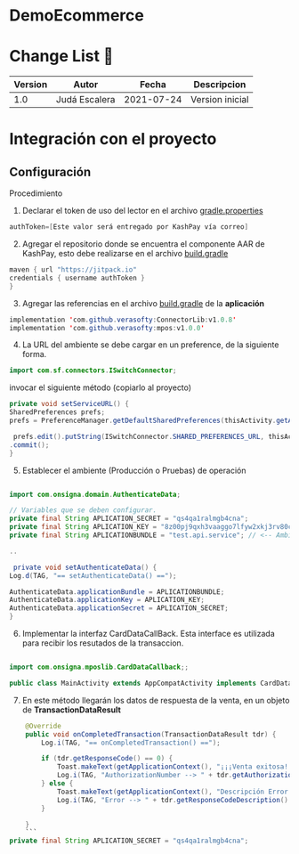 # DemoEcommerce

# Change List :green_book:

Version | Autor | Fecha | Descripcion
--------|---------------------|------------|----------------
1.0 | Judá Escalera| 2021-07-24 | Version inicial

# Integración con el proyecto

## Configuración

Procedimiento

1. Declarar el token de uso del lector en el archivo [gradle.properties](/gradle.properties)

```java
authToken=[Este valor será entregado por KashPay vía correo]
```

2. Agregar el repositorio donde se encuentra el componente AAR de KashPay, esto debe realizarse en el archivo
[build.gradle](/build.gradle)

```java
maven { url "https://jitpack.io"
credentials { username authToken }
}
```

3. Agregar las referencias en el archivo [build.gradle](/app/build.gradle) de la **aplicación**

```java
implementation 'com.github.verasofty:ConnectorLib:v1.0.8'
implementation 'com.github.verasofty:mpos:v1.0.0'
```

4. La URL del ambiente se debe cargar en un preference, de la siguiente forma.

```java
import com.sf.connectors.ISwitchConnector;
```

invocar el siguiente método (copiarlo al proyecto)

```java
private void setServiceURL() {
SharedPreferences prefs;
prefs = PreferenceManager.getDefaultSharedPreferences(thisActivity.getApplicationContext());

 prefs.edit().putString(ISwitchConnector.SHARED_PREFERENCES_URL, thisActivity.getResources().getString(R.string.DEFAULT_URL))
.commit();
}
```

5. Establecer el ambiente (Producción o Pruebas) de operación

```java

import com.onsigna.domain.AuthenticateData;
```

```java
// Variables que se deben configurar.
private final String APLICATION_SECRET = "qs4qa1ralmgb4cna";
private final String APLICATION_KEY = "8z00pj9qxh3vaaggo7lfyw2xkj3rv80c7o1u";
private final String APLICATIONBUNDLE = "test.api.service"; // <-- Ambiente de Pruebas

..

 private void setAuthenticateData() {
Log.d(TAG, "== setAuthenticateData() ==");

AuthenticateData.applicationBundle = APLICATIONBUNDLE;
AuthenticateData.applicationKey = APLICATION_KEY;
AuthenticateData.applicationSecret = APLICATION_SECRET;
}
```

6. Implementar la interfaz CardDataCallBack.
    Esta interface es utilizada para recibir los resutados de la transaccion.

```java

import com.onsigna.mposlib.CardDataCallback;;
```

```java
public class MainActivity extends AppCompatActivity implements CardDataCallback

```
7. En este método llegarán los datos de respuesta de la venta, en un objeto de **TransactionDataResult**
```java
    @Override
    public void onCompletedTransaction(TransactionDataResult tdr) {
        Log.i(TAG, "== onCompletedTransaction() ==");

        if (tdr.getResponseCode() == 0) {
            Toast.makeText(getApplicationContext(), "¡¡¡Venta exitosa!!!\nNúmero de autorización -> " + tdr.getAuthorizationNumber(), Toast.LENGTH_LONG).show();
            Log.i(TAG, "AuthorizationNumber --> " + tdr.getAuthorizationNumber() );
        } else {
            Toast.makeText(getApplicationContext(), "Descripción Error -> " + tdr.getResponseCodeDescription(), Toast.LENGTH_LONG).show();
            Log.i(TAG, "Error --> " + tdr.getResponseCodeDescription() );
        }

    }
    ```
private final String APLICATION_SECRET = "qs4qa1ralmgb4cna";
